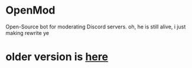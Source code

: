 # OpenMod
Open-Source bot for moderating Discord servers.
oh, he is still alive, i just making rewrite
ye
# older version is [here](https://github.com/arslee07/OpenMod)

